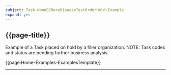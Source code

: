 ```yaml
---
subject: Task-NonWGSRareDiseaseTestOrderHold-Example
expand: yes
---
```



## {{page-title}}

Example of a Task placed on hold by a filler organization. NOTE: Task codes and status are pending further business analysis.

{{page:Home-Examples-ExamplesTemplate}}


---